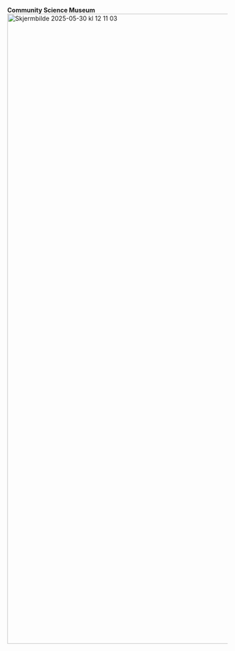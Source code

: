 **Community Science Museum**
<img width="1440" alt="Skjermbilde 2025-05-30 kl  12 11 03" src="https://github.com/user-attachments/assets/8a55fbf4-bf55-4e91-a153-3b729ee00913" />
